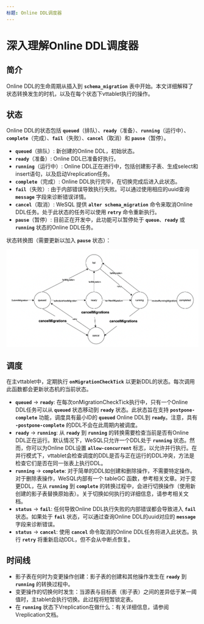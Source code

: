 ```yaml
---
标题: Online DDL调度器
---
```


# **深入理解Online DDL调度器**

## **简介**

Online DDL的生命周期从插入到 **`schema_migration`** 表中开始。本文详细解释了状态转换发生的时机，以及在每个状态下vttablet执行的操作。

## **状态**

Online DDL的状态包括 **`queued`**（排队）、**`ready`**（准备）、**`running`**（运行中）、**`complete`**（完成）、**`fail`**（失败）、**`cancel`**（取消）和 **`pause`**（暂停）。

- **`queued`**（排队）: 新创建的Online DDL，初始状态。
- **`ready`**（准备）: Online DDL已准备好执行。
- **`running`**（运行中）: Online DDL正在进行中，包括创建影子表、生成select和insert语句，以及启动Vreplication任务。
- **`complete`**（完成）: Online DDL执行完毕，在切换完成后进入此状态。
- **`fail`**（失败）: 由于内部错误导致执行失败。可以通过使用相应的uuid查询 **`message`** 字段来诊断错误详情。
- **`cancel`**（取消）: WeSQL 提供 **`alter schema_migration`** 命令来取消Online DDL任务。处于此状态的任务可以使用 **`retry`** 命令重新执行。
- **`pause`**（暂停）: 目前正在开发中，此功能可以暂停处于 **`queue`**、**`ready`** 或 **`running`** 状态的Online DDL任务。

状态转换图（需要更新以加入 **`pause`** 状态）：

![调度器状态](images/scheduler.png)

## **调度**

在主vttablet中，定期执行 **`onMigrationCheckTick`** 以更新DDL的状态。每次调用此函数都会更新状态机的当前状态。

- **`queued`** → **`ready`**: 在每次onMigrationCheckTick执行中，只有一个Online DDL任务可以从 **`queued`** 状态移动到 **`ready`** 状态。此状态旨在支持 **`postpone-complete`** 功能，调度具有最小ID的 **`queued`** Online DDL到 **`ready`**。注意，具有 **`-postpone-complete`** 的DDL不会在此周期内被调度。
- **`ready`** → **`running`**: 从 **`ready`** 到 **`running`** 的转换需要检查当前是否有Online DDL正在运行。默认情况下，WeSQL只允许一个DDL处于 **`running`** 状态。然而，你可以为Online DDL设置 **`allow-concurrent`** 标志，以允许并行执行。在并行模式下，vttablet会检查调度的DDL是否与正在运行的DDL冲突，方法是检查它们是否在同一张表上执行DDL。
- **`running`** → **`complete`**: 对于简单的DDL如创建和删除操作，不需要特定操作。对于删除表操作，WeSQL内部有一个 tableGC 函数，参考相关文章。对于变更DDL，在从 **`running`** 到 **`complete`** 的转换过程中，会进行切换操作（使用新创建的影子表替换原始表）。关于切换如何执行的详细信息，请参考相关文档。
- **`status`** → **`fail`**: 任何导致Online DDL执行失败的内部错误都会导致进入 **`fail`** 状态。如果处于 **`fail`** 状态，可以通过查询Online DDL的uuid对应的 **`message`** 字段来诊断错误。
- **`status`** → **`cancel`**: 使用 **`cancel`** 命令取消的Online DDL任务将进入此状态。执行 **`retry`** 将重新启动DDL，但不会从中断点恢复。

## **时间线**

- 影子表在何时为变更操作创建：影子表的创建和其他操作发生在 **`ready`** 到 **`running`** 的转换过程中。
- 变更操作的切换何时发生：当源表与目标表（影子表）之间的差异低于某一阈值时，主tablet会执行切换。此过程将短暂锁定表。
- 在 **`running`** 状态下Vreplication在做什么：有关详细信息，请参阅Vreplication文档。